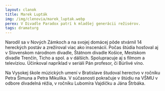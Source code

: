 ```yaml
---
layout: clanok
title: Marek Lupták
img: /img/clenovia/marek_luptak.webp
perex: V Divadle Paradox patrí k mladšej generácii režisérov. 
tags: dramaturg
---
```


Narodil sa v Nových Zámkoch a na svojej domácej pôde stvárnil 14 hereckých postáv a zrežíroval viac ako inscenácií. Počas štúdia hosťoval aj v Slovenskom národnom divadle, Štátnom divadle Košice, Mestskom divadle Trenčín, Ticho a spol. a v dálších. Spolupracuje aj s filmom a televíziou. Účinkoval napríklad v seriáli Pán profesor, či Búrlivé víno. 

Na Vysokej škole múzických umení v Bratislave študoval herectvo v ročníku Petra Šimuna a Petra Mikulíka. V súčasnosti pokračuje v štúdiu na VŠMU v odbore divadelná réžia, v ročníku Lubomíra Vajdičku a Jána Štrbáka. 